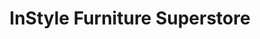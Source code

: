 ---
title: "InStyle Furniture Superstore"
url: /north-las-vegas/instyle-furniture-superstore/
shop: furniture
---